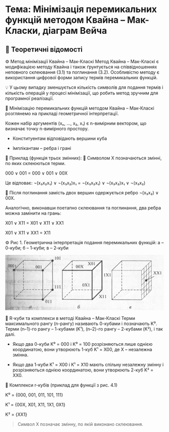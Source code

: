 # Тема: Мінімізація перемикальних функцій методом Квайна – Мак-Класки, діаграм Вейча

## 📘 Теоретичні відомості

⚙️ Метод мінімізації Квайна – Мак-Класкі
Метод Квайна – Мак-Класкі є модифікацією методу Квайна і також ґрунтується на співвідношеннях неповного склеювання (3.1) та поглинання (3.2). Особливістю методу є використання цифрової форми запису термів перемикальних функцій.

💡 У цьому випадку зменшується кількість символів для подання термів і кількість операцій у процесі мінімізації, що робить метод зручним для програмної реалізації.

📐 Мінімізацію перемикальних функцій методом Квайна – Мак-Класкі розглянемо на прикладі геометричної інтерпретації.

Кожен набір аргументів (xₙ, ..., x₂, x₁) є n-вимірним вектором, що визначає точку n-вимірного простору.

- Конституентам відповідають вершини куба
  
- Імплікантам – ребра і грані

🧪 Приклад (функція трьох змінних):
📝 Символом Χ позначаються змінні, по яких склеюються терми.

000 ∨ 001 = 000 ∨ 001 ∨ 00Χ

Це відповає: ¬(x₃x₂x₁) ∨ ¬(x₃x₂)x₁ = ¬(x₃x₂x₁) ∨ ¬(x₃x₂)x₁ ∨ ¬(x₃x₂)

🧩 Після поглинання замість двох вершин одержується ребро ¬(x₃x₂) ∨ 00Х.

Аналогічно, виконавши поетапно склеювання та поглинання, два ребра можна замінити на грань:

Χ01 ∨ Χ11 = Χ01 ∨ Χ11 ∨ ΧΧ1

Χ01 ∨ Χ11 ∨ ΧΧ1 = Χ11

⚙️ Рис 1. Геометрична інтерпретація подання перемикальних функцій: а – 0-куби; б – 1-куби; в – 2-куби

![Геометрична інтерпретація подання перемикальних функцій](Geometric-interpretation-of-the-representation-of-switching-functions.png)

🧩 R-куби та комплекси в методі Квайна – Мак-Класкі
Терми максимального рангу (n-рангу) називають 0-кубами і позначають K⁰.
Терми (n–1)-го рангу – 1-кубами (K¹),
(n–2)-го рангу – 2-кубами (K²), і так далі.

- Якщо два 0-куби K⁰ = 000 і K⁰ = 100 розрізняються лише однією координатою, вони утворюють 1-куб K¹ = X00, де Χ – незалежна змінна.

- Якщо два 1-куби K¹ = Χ00 і K¹ = Χ10 мають спільну незалежну змінну і розрізняються однією координатою, вони утворюють 2-куб K² = ΧΧ0.

🧮 Комплекси r-кубів (приклад для функції з рис. 4.1)

K⁰ = {000, 001, 011, 101, 111}

K¹ = {00Χ, Χ01, Χ11, 1Χ1, 0Χ1}

K² = {ΧΧ1}

> Символ Χ позначає змінну, по якій виконано склеювання.
